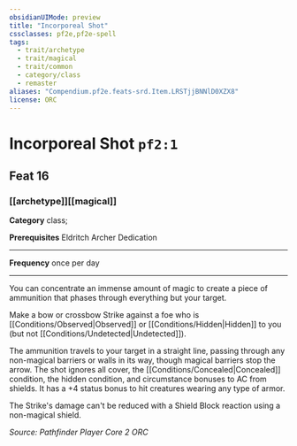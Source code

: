 ```yaml
---
obsidianUIMode: preview
title: "Incorporeal Shot"
cssclasses: pf2e,pf2e-spell
tags:
  - trait/archetype
  - trait/magical
  - trait/common
  - category/class
  - remaster
aliases: "Compendium.pf2e.feats-srd.Item.LRSTjjBNNlD0XZX8"
license: ORC
---
```

# Incorporeal Shot `pf2:1`
## Feat 16
### [[archetype]][[magical]]

**Category** class; 



**Prerequisites** Eldritch Archer Dedication
* * *
**Frequency** once per day

* * *

You can concentrate an immense amount of magic to create a piece of ammunition that phases through everything but your target.

Make a bow or crossbow Strike against a foe who is [[Conditions/Observed|Observed]] or [[Conditions/Hidden|Hidden]] to you (but not [[Conditions/Undetected|Undetected]]).

The ammunition travels to your target in a straight line, passing through any non-magical barriers or walls in its way, though magical barriers stop the arrow. The shot ignores all cover, the [[Conditions/Concealed|Concealed]] condition, the hidden condition, and circumstance bonuses to AC from shields. It has a +4 status bonus to hit creatures wearing any type of armor.

The Strike's damage can't be reduced with a Shield Block reaction using a non-magical shield.

*Source: Pathfinder Player Core 2*
*ORC*